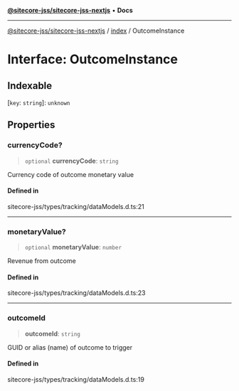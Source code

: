 [**@sitecore-jss/sitecore-jss-nextjs**](../../README.md) • **Docs**

***

[@sitecore-jss/sitecore-jss-nextjs](../../README.md) / [index](../README.md) / OutcomeInstance

# Interface: OutcomeInstance

## Indexable

 \[`key`: `string`\]: `unknown`

## Properties

### currencyCode?

> `optional` **currencyCode**: `string`

Currency code of outcome monetary value

#### Defined in

sitecore-jss/types/tracking/dataModels.d.ts:21

***

### monetaryValue?

> `optional` **monetaryValue**: `number`

Revenue from outcome

#### Defined in

sitecore-jss/types/tracking/dataModels.d.ts:23

***

### outcomeId

> **outcomeId**: `string`

GUID or alias (name) of outcome to trigger

#### Defined in

sitecore-jss/types/tracking/dataModels.d.ts:19
